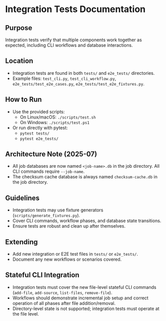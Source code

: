 # Integration Tests Documentation

## Purpose
Integration tests verify that multiple components work together as expected, including CLI workflows and database interactions.

## Location
- Integration tests are found in both `tests/` and `e2e_tests/` directories.
- Example files: `test_cli.py`, `test_cli_workflow.py`, `e2e_tests/test_e2e_cases.py`, `e2e_tests/test_e2e_fixtures.py`.


## How to Run
- Use the provided scripts:
  - On Linux/macOS: `./scripts/test.sh`
  - On Windows: `./scripts/test.ps1`
- Or run directly with pytest:
  - `pytest tests/`
  - `pytest e2e_tests/`

## Architecture Note (2025-07)
- All job databases are now named `<job-name>.db` in the job directory. All CLI commands require `--job-name`.
- The checksum cache database is always named `checksum-cache.db` in the job directory.

## Guidelines
- Integration tests may use fixture generators (`scripts/generate_fixtures.py`).
- Cover CLI commands, workflow phases, and database state transitions.
- Ensure tests are robust and clean up after themselves.

## Extending
- Add new integration or E2E test files in `tests/` or `e2e_tests/`.
- Document any new workflows or scenarios covered.

## Stateful CLI Integration
- Integration tests must cover the new file-level stateful CLI commands (`add-file`, `add-source`, `list-files`, `remove-file`).
- Workflows should demonstrate incremental job setup and correct operation of all phases after file addition/removal.
- Directory-level state is not supported; integration tests must operate at the file level.
